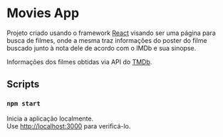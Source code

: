 # Movies App

Projeto criado usando o framework [React](https://reactjs.org/) visando ser uma página para busca de filmes, onde a mesma traz informações do poster do filme buscado junto à nota dele de acordo com o IMDb e sua sinopse.

Informações dos filmes obtidas via API do [TMDb](https://www.themoviedb.org/).

## Scripts
### `npm start`

Inicia a aplicação localmente.\
Use [http://localhost:3000](http://localhost:3000) para verificá-lo.
